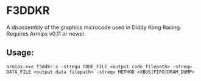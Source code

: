 # F3DDKR
A disassembly of the graphics microcode used in Diddy Kong Racing. Requires Armips v0.11 or newer.

## Usage:

`armips.exe f3ddkr.s -strequ CODE_FILE <output code filepath> -strequ DATA_FILE <output data filepath> -strequ METHOD <XBUS|FIFO|DRAM_DUMP>`
